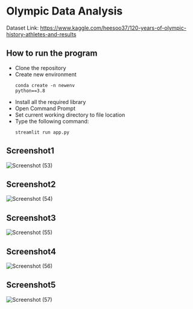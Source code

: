 # Olympic Data Analysis

Dataset Link: https://www.kaggle.com/heesoo37/120-years-of-olympic-history-athletes-and-results

## How to run the program
* Clone the repository
* Create new environment
      <pre><code>conda create -n newenv python==3.8</code></pre>
* Install all the required library
* Open Command Prompt
* Set current working directory to file location
* Type the following command:
    <pre><code>streamlit run app.py</code></pre>
    

## Screenshot1
![Screenshot (53)](https://user-images.githubusercontent.com/58501537/153020497-28989300-87b4-4501-a501-549327461ffe.png)

## Screenshot2
![Screenshot (54)](https://user-images.githubusercontent.com/58501537/153020556-654f327e-f38b-44b7-a882-fbd1a187ae69.png)

## Screenshot3
![Screenshot (55)](https://user-images.githubusercontent.com/58501537/153020593-38eb3df2-23d9-4609-b586-a4e4bf20918e.png)

## Screenshot4
![Screenshot (56)](https://user-images.githubusercontent.com/58501537/153020633-d013ecc3-60c7-404e-bee6-2e2ac15e03bf.png)

## Screenshot5
![Screenshot (57)](https://user-images.githubusercontent.com/58501537/153020690-704c87d1-7fed-4e36-b6c4-73f5aaecfda0.png)
